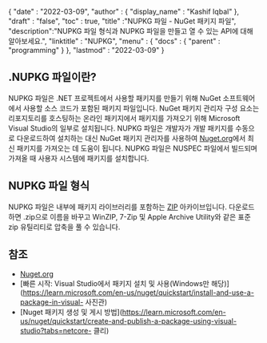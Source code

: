 {
  "date" : "2022-03-09",
  "author" : {
    "display_name" : "Kashif Iqbal"
},
  "draft" : "false",
  "toc" : true,
  "title" :"NUPKG 파일 - NuGet 패키지 파일",
  "description":"NUPKG 파일 형식과 NUPKG 파일을 만들고 열 수 있는 API에 대해 알아보세요.",
  "linktitle" : "NUPKG",
  "menu" : {
    "docs" : {
      "parent" : "programming"
}
},
  "lastmod" : "2022-03-09"
}

## .NUPKG 파일이란?

NUPKG 파일은 .NET 프로젝트에서 사용할 패키지를 만들기 위해 NuGet 소프트웨어에서 사용할 소스 코드가 포함된 패키지 파일입니다. NuGet 패키지 관리자 구성 요소는 리포지토리를 호스팅하는 온라인 패키지에서 패키지를 가져오기 위해 Microsoft Visual Studio의 일부로 설치됩니다. NUPKG 파일은 개발자가 개발 패키지를 수동으로 다운로드하여 설치하는 대신 NuGet 패키지 관리자를 사용하여 [Nuget.org](https://nuget.org)에서 최신 패키지를 가져오는 데 도움이 됩니다. NUPKG 파일은 NUSPEC 파일에서 빌드되며 가져올 때 사용자 시스템에 패키지를 설치합니다.

## NUPKG 파일 형식

NUPKG 파일은 내부에 패키지 라이브러리를 포함하는 [ZIP](/ko/compression/zip/) 아카이브입니다. 다운로드하면 .zip으로 이름을 바꾸고 WinZIP, 7-Zip 및 Apple Archive Utility와 같은 표준 zip 유틸리티로 압축을 풀 수 있습니다.

## 참조

* [Nuget.org](https://nuget.org)
* [빠른 시작: Visual Studio에서 패키지 설치 및 사용(Windows만 해당)](https://learn.microsoft.com/en-us/nuget/quickstart/install-and-use-a-package-in-visual- 사진관)
* [Nuget 패키지 생성 및 게시 방법](https://learn.microsoft.com/en-us/nuget/quickstart/create-and-publish-a-package-using-visual-studio?tabs=netcore- 클리)

